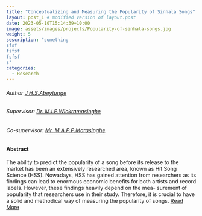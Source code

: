 ```yaml
---
title: "Conceptualizing and Measuring the Popularity of Sinhala Songs"
layout: post_1 # modified version of layout.post
date: 2023-05-10T15:14:39+10:00
image: assets/images/projects/Popularity-of-sinhala-songs.jpg
weight: 5
sescription: "something
sfsf
fsfsf
fsfsf
s"
categories:
  - Research
---
```


###### Author [J.H.S.Abeytunge](/author/JHSAbeytunge.html)

###### Supervisor: [Dr. M.I.E.Wickramasinghe](/team/dr-manju/index.html)
###### Co-supervisor: [ Mr. M.A.P.P.Marasinghe](/team/pasindu-marasinghe/index.html)

#### Abstract 
The ability to predict the popularity of a song before its release to the market has been
an extensively researched area, known as Hit Song Science (HSS). Nowadays, HSS has
gained attention from researchers as its findings can lead to enormous economic benefits
for both artists and record labels. However, these findings heavily depend on the mea-
surement of popularity that researchers use in their study. Therefore, it is crucial to have
a solid and methodical way of measuring the popularity of songs. [Read More](/projects/Popularity-of-sinhala-songs.html)
